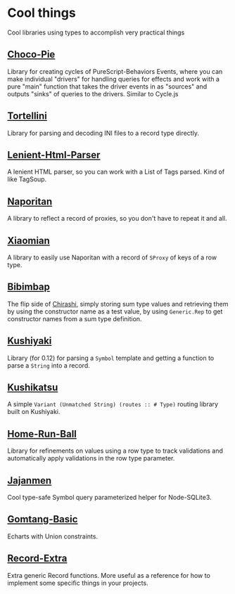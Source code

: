 # Cool things

Cool libraries using types to accomplish very practical things

## [Choco-Pie](https://github.com/justinwoo/purescript-Choco-Pie)

Library for creating cycles of PureScript-Behaviors Events, where you can make individual "drivers" for handling queries for effects and work with a pure "main" function that takes the driver events in as "sources" and outputs "sinks" of queries to the drivers. Similar to Cycle.js

## [Tortellini](https://github.com/justinwoo/purescript-Tortellini)

Library for parsing and decoding INI files to a record type directly.

## [Lenient-Html-Parser](https://github.com/justinwoo/purescript-Lenient-Html-Parser)

A lenient HTML parser, so you can work with a List of Tags parsed. Kind of like TagSoup.

## [Naporitan](https://github.com/justinwoo/purescript-naporitan)

A library to reflect a record of proxies, so you don't have to repeat it and all.

## [Xiaomian](https://github.com/justinwoo/purescript-xiaomian)

A library to easily use Naporitan with a record of `SProxy` of keys of a row type.

## [Bibimbap](https://github.com/justinwoo/purescript-bibimbap)

The flip side of [Chirashi](https://github.com/justinwoo/purescript-chirashi), simply storing sum type values and retrieving them by using the constructor name as a test value, by using `Generic.Rep` to get constructor names from a sum type definition.

## [Kushiyaki](https://github.com/justinwoo/purescript-kushiyaki)

Library (for 0.12) for parsing a `Symbol` template and getting a function to parse a `String` into a record.

## [Kushikatsu](https://github.com/justinwoo/purescript-kushikatsu)

A simple `Variant (Unmatched String) (routes :: # Type)` routing library built on Kushiyaki.

## [Home-Run-Ball](https://github.com/justinwoo/purescript-Home-Run-Ball)

Library for refinements on values using a row type to track validations and automatically apply validations in the row type parameter.

## [Jajanmen](https://github.com/justinwoo/purescript-jajanmen)

Cool type-safe Symbol query parameterized helper for Node-SQLite3.


## [Gomtang-Basic](https://github.com/justinwoo/purescript-Gomtang-Basic)

Echarts with Union constraints.

## [Record-Extra](https://github.com/justinwoo/purescript-Record-Extra)

Extra generic Record functions. More useful as a reference for how to implement some specific things in your projects.
